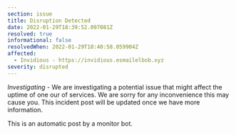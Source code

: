 ```yaml
---
section: issue
title: Disruption Detected
date: 2022-01-29T18:39:52.097081Z
resolved: true
informational: false
resolvedWhen: 2022-01-29T18:40:58.059904Z
affected:
  - Invidious - https://invidious.esmailelbob.xyz
severity: disrupted
---
```

*Investigating* - We are investigating a potential issue that might affect the uptime of one our of services. We are sorry for any inconvenience this may cause you. This incident post will be updated once we have more information.

This is an automatic post by a monitor bot.
        